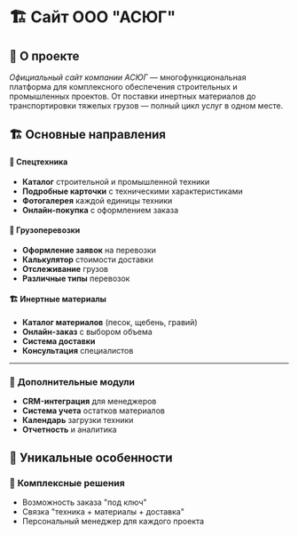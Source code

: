 # 🏗️ Сайт ООО "АСЮГ"

## 🎯 О проекте

**Официальный сайт компании* АСЮГ* — многофункциональная платформа для комплексного обеспечения строительных и промышленных проектов. От поставки инертных материалов до транспортировки тяжелых грузов — полный цикл услуг в одном месте.

## 🏗️ Основные направления

#### 🚜 **Спецтехника**
- **Каталог** строительной и промышленной техники
- **Подробные карточки** с техническими характеристиками
- **Фотогалерея** каждой единицы техники
- **Онлайн-покупка** с оформлением заказа

#### 🚛 **Грузоперевозки**
- **Оформление заявок** на перевозки
- **Калькулятор** стоимости доставки
- **Отслеживание** грузов
- **Различные типы** перевозок

#### 🏗️ **Инертные материалы**
- **Каталог материалов** (песок, щебень, гравий)
- **Онлайн-заказ** с выбором объема
- **Система доставки**
- **Консультация** специалистов

--- 

### 🔧 **Дополнительные модули**
- **CRM-интеграция** для менеджеров
- **Система учета** остатков материалов
- **Календарь** загрузки техники
- **Отчетность** и аналитика

## 🎯 Уникальные особенности

### 💼 **Комплексные решения**
- Возможность заказа "под ключ"
- Связка "техника + материалы + доставка"
- Персональный менеджер для каждого проекта
